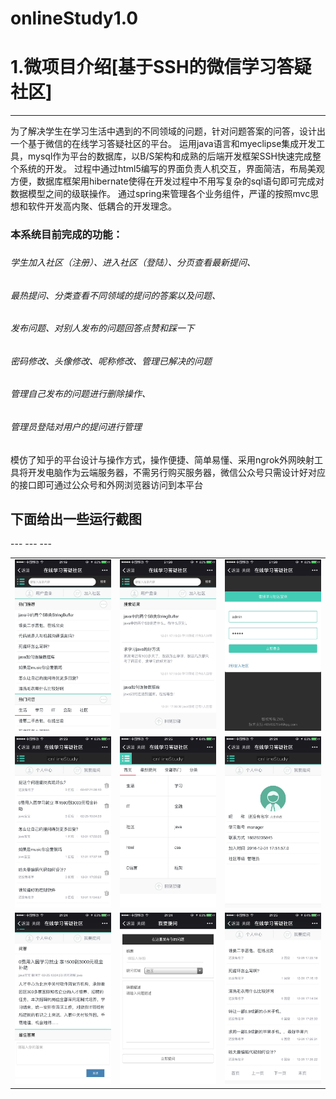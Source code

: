 # onlineStudy1.0
1.微项目介绍[基于SSH的微信学习答疑社区]
====
---
为了解决学生在学习生活中遇到的不同领域的问题，针对问题答案的问答，设计出一个基于微信的在线学习答疑社区的平台。 
运用java语言和myeclipse集成开发工具，mysql作为平台的数据库，以B/S架构和成熟的后端开发框架SSH快速完成整个系统的开发。
过程中通过html5编写的界面负责人机交互，界面简洁，布局美观方便，数据库框架用hibernate使得在开发过程中不用写复杂的sql语句即可完成对数据模型之间的级联操作。
通过spring来管理各个业务组件，严谨的按照mvc思想和软件开发高内聚、低耦合的开发理念。
<h3>本系统目前完成的功能：<h3>
<h6>学生加入社区（注册）、进入社区（登陆）、分页查看最新提问、</h6>
<h6>最热提问、分类查看不同领域的提问的答案以及问题、</h6>
<h6>发布问题、对别人发布的问题回答点赞和踩一下</h6>
<h6>密码修改、头像修改、呢称修改、管理已解决的问题</h6>
<h6>管理自己发布的问题进行删除操作、</h6>
<h6>管理员登陆对用户的提问进行管理</h6>

   模仿了知乎的平台设计与操作方式，操作便捷、简单易懂、采用ngrok外网映射工具将开发电脑作为云端服务器，不需另行购买服务器，微信公众号只需设计好对应的接口即可通过公众号和外网浏览器访问到本平台
  <h2>下面给出一些运行截图</h2>
<table>
   <tr>
      <td> <img src="https://github.com/daijiangping/onlineStudy1.0/blob/master/web/jietu/9.jpg"/></td>
       <td> <img src="https://github.com/daijiangping/onlineStudy1.0/blob/master/web/jietu/8.jpg"/></td>
         <td> <img src="https://github.com/daijiangping/onlineStudy1.0/blob/master/web/jietu/7.jpg"/></td>
   </tr>
   ---
    <tr>
      <td> <img src="https://github.com/daijiangping/onlineStudy1.0/blob/master/web/jietu/6.jpg"/></td>
       <td> <img src="https://github.com/daijiangping/onlineStudy1.0/blob/master/web/jietu/5.jpg"/></td>
         <td> <img src="https://github.com/daijiangping/onlineStudy1.0/blob/master/web/jietu/4.jpg"/></td>
   </tr>
   ---
    <tr>
      <td> <img src="https://github.com/daijiangping/onlineStudy1.0/blob/master/web/jietu/3.jpg"/></td>
       <td> <img src="https://github.com/daijiangping/onlineStudy1.0/blob/master/web/jietu/2.jpg"/></td>
         <td> <img src="https://github.com/daijiangping/onlineStudy1.0/blob/master/web/jietu/1.jpg"/></td>
   </tr>
   ---
</table>
